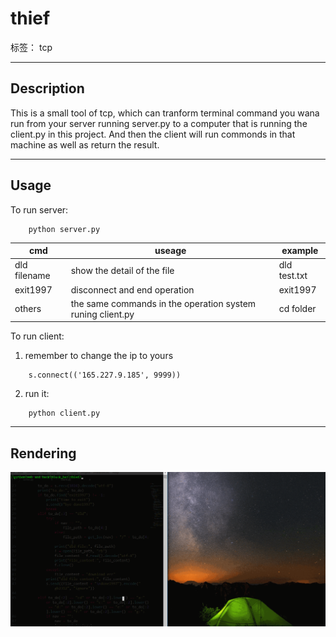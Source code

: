 # thief

标签： tcp 


----------
## Description ##
This is a small tool of tcp, which can tranform terminal command you wana run from your server running server.py to a computer that is running the client.py in this project. And then the client will run commonds in that machine as well as return the result.


----------
## Usage ##
To run server:
```
    python server.py
```    

cmd | useage | example
--- | ------ | -------
dld filename | show the detail of the file | dld test.txt
exit1997 | disconnect and end operation | exit1997
others | the same commands in the operation system runing client.py | cd folder

To run client:

 1. remember to change the ip to yours
```
    s.connect(('165.227.9.185', 9999))
```
 2. run it:
```
    python client.py
```
----------

## Rendering ##
![rendering][1]




  [1]: https://github.com/gzm1997/thief/blob/master/screenshots/thief.gif?raw=true
